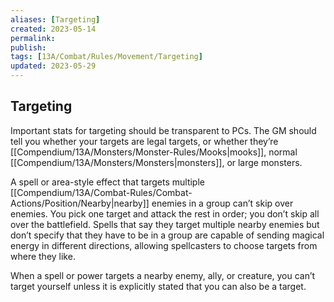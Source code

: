 ```yaml
---
aliases: [Targeting]
created: 2023-05-14
permalink: 
publish: 
tags: [13A/Combat/Rules/Movement/Targeting]
updated: 2023-05-29
---
```


## Targeting

Important stats for targeting should be transparent to PCs. The GM should tell you whether your targets are legal targets, or whether they’re [[Compendium/13A/Monsters/Monster-Rules/Mooks|mooks]], normal [[Compendium/13A/Monsters/Monsters|monsters]], or large monsters.

A spell or area-style effect that targets multiple [[Compendium/13A/Combat-Rules/Combat-Actions/Position/Nearby|nearby]] enemies in a group can’t skip over enemies. You pick one target and attack the rest in order; you don’t skip all over the battlefield. Spells that say they target multiple nearby enemies but don’t specify that they have to be in a group are capable of sending magical energy in different directions, allowing spellcasters to choose targets from where they like.

When a spell or power targets a nearby enemy, ally, or creature, you can’t target yourself unless it is explicitly stated that you can also be a target.

